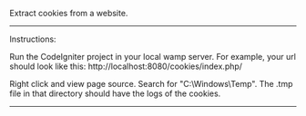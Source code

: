 Extract cookies from a website.

---------------

Instructions:

Run the CodeIgniter project in your local wamp server.
For example, your url should look like this: 
http://localhost:8080/cookies/index.php/

Right click and view page source. Search for "C:\Windows\Temp\".
The .tmp file in that directory should have the logs of the cookies.

------------------